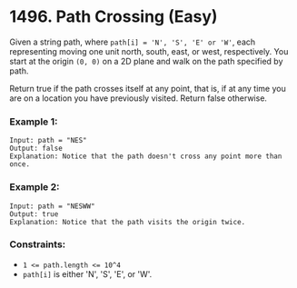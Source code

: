 # 1496. Path Crossing (Easy)

Given a string path, where `path[i] = 'N', 'S', 'E' or 'W'`, each representing moving one unit north, south, east, or west, respectively. You start at the origin `(0, 0)` on a 2D plane and walk on the path specified by path.

Return true if the path crosses itself at any point, that is, if at any time you are on a location you have previously visited. Return false otherwise.

### Example 1:

```
Input: path = "NES"
Output: false
Explanation: Notice that the path doesn't cross any point more than once.
```

### Example 2:

```
Input: path = "NESWW"
Output: true
Explanation: Notice that the path visits the origin twice.
```

### Constraints:

- `1 <= path.length <= 10^4`
- `path[i]` is either 'N', 'S', 'E', or 'W'.
